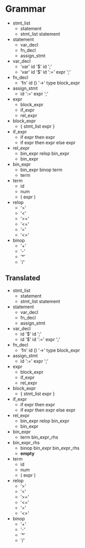 # Grammar

- stmt_list
  - statement
  - stmt_list statement
- statement
  - var_decl
  - fn_decl
  - assign_stmt
- var_decl
  - 'var' id '$' id ';'
  - 'var' id '$' id ':=' expr ';'
- fn_decl
  - 'fn' id () '->' type block_expr
- assign_stmt
  - id ':=' expr ';'
- expr
  - block_expr
  - if_expr
  - rel_expr
- block_expr
  - { stmt_list expr }
- if_expr
  - if expr then expr
  - if expr then expr else expr
- rel_expr
  - bin_expr relop bin_expr
  - bin_expr
- bin_expr
  - bin_expr binop term
  - term
- term
  - id
  - num
  - ( expr )
- relop
  - '>'
  - '<'
  - '>='
  - '<='
  - '='
  - '<>'
- binop
  - '+'
  - '-'
  - '*'
  - '/'

## Translated

- stmt_list
  - statement
  - stmt_list statement
- statement
  - var_decl
  - fn_decl
  - assign_stmt
- var_decl
  - id '$' id ';'
  - id '$' id ':=' expr ';'
- fn_decl
  - 'fn' id () '->' type block_expr
- assign_stmt
  - id ':=' expr ';'
- expr
  - block_expr
  - if_expr
  - rel_expr
- block_expr
  - { stmt_list expr }
- if_expr
  - if expr then expr
  - if expr then expr else expr
- rel_expr
  - bin_expr relop bin_expr
  - bin_expr
- bin_expr
  - term bin_expr_rhs
- bin_expr_rhs
  - binop bin_expr bin_expr_rhs
  - **empty**
- term
  - id
  - num
  - ( expr )
- relop
  - '>'
  - '<'
  - '>='
  - '<='
  - '='
  - '<>'
- binop
  - '+'
  - '-'
  - '*'
  - '/'